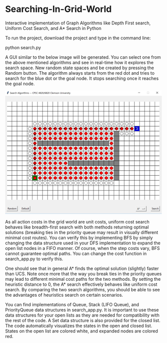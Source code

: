 # Searching-In-Grid-World
Interactive implementation of Graph Algorithms like Depth First search, Uniform Cost Search, and A* Search in Python

To run the project, download the project and type in the command line:

python search.py

A GUI similar to the below image will be generated. You can select one from the above mentioned algorithms and see in real-time how it explores the search space. New random state spaces and be created by pressing the Random button. The algorithm always starts from the red dot and tries to search for the blue dot or the goal node. It stops searching once it reaches the goal node.  

![alt text](http://github.com/Kalpit-Vadnerkar/Searching-In-Grid-World/blob/main/pasted%20image%200.png?raw=true)

As all action costs in the grid world are unit costs, uniform cost search behaves like breadth-first search with both methods returning optimal solutions (breaking ties in the priority queue may result in visually different minimal cost routes). You can verify this by implementing BFS by simply changing the data structure used in your DFS implementation to expand the open list nodes in a FIFO manner. Of course, when the step costs vary, BFS cannot guarantee optimal paths. You can change the cost function in search_app.py to verify this.

One should see that in general A* finds the optimal solution (slightly) faster than UCS. Note once more that the way you break ties in the priority queues may lead to different minimal cost paths for the two methods. By setting the heuristic distance to 0, the A* search effectively behaves like uniform cost search. By comparing the two search algorithms, you should be able to see the advantages of heuristics search on certain scenarios.

You can find implementations of Queue, Stack (LIFO Queue), and PriorityQueue data structures in search_app.py. It is important to use these data structures for your open lists as they are needed for compatibility with the rest of the code. A Set data structure is also provided for the closed list. The code automatically visualizes the states in the open and closed list. States on the open list are colored white, and expanded nodes are colored red.
